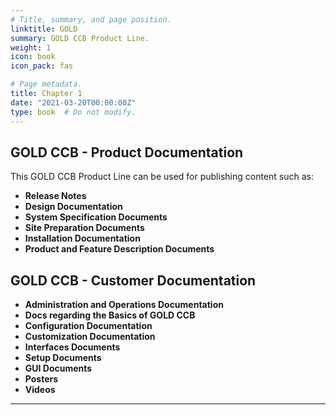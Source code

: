 ```yaml
---
# Title, summary, and page position.
linktitle: GOLD
summary: GOLD CCB Product Line.
weight: 1
icon: book
icon_pack: fas

# Page metadata.
title: Chapter 1
date: "2021-03-20T00:00:00Z"
type: book  # Do not modify.
---
```



## GOLD CCB - Product Documentation


This GOLD CCB Product Line can be used for publishing content such as:

* **Release Notes**
* **Design Documentation**
* **System Specification Documents**
* **Site Preparation Documents**
* **Installation Documentation**
* **Product and Feature Description Documents**



## GOLD CCB - Customer Documentation

* **Administration and Operations Documentation**
* **Docs regarding the Basics of GOLD CCB**
* **Configuration Documentation**
* **Customization Documentation**
* **Interfaces Documents**
* **Setup Documents**
* **GUI Documents**
* **Posters**
* **Videos**







---

